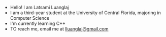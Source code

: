 - Hello! I am Latsami Luanglaj
- I am a third-year student at the University of Central Florida, majoring in Computer Science
- I'm currently learning C++
- TO reach me, email me at lluanglaj@gmail.com

<!---
latsamii/latsamii is a ✨ special ✨ repository because its `README.md` (this file) appears on your GitHub profile.
You can click the Preview link to take a look at your changes.
--->
